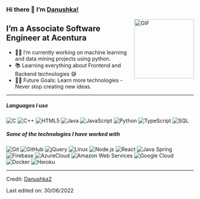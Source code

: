 <h3 id="hi-there--im-danushka">Hi there 👋 I’m <a href="https://github.com/Danushka2/Danushka2/">Danushka!</a></h3>
<img align="right" alt="GIF" height="160px" src="https://media.giphy.com/media/Ah3zHH7hvsSB2/giphy.gif">
<h2 id="im-a-associate-software-engineer-at-acentura">I’m a Associate Software Engineer at Acentura</h2>
<ul>
<li>👨‍💻 I’m currently working on machine learning and data mining projects using python.</li>
<li>📚 Learning everything about Frontend and Backend technologies 😅</li>
<li>💪🏼 Future Goals: Learn more technologies - Never stop creating new ideas.</li>
</ul>
<hr>
<h5 id="languages-i-use">Languages I use</h5>
<p><img src="https://img.shields.io/badge/-C-000000?style=flat&amp;logo=c" alt="C">
<img src="https://img.shields.io/badge/-C++-000000?style=flat&amp;logo=c%2B%2B" alt="C++">
<img src="https://img.shields.io/badge/-HTML5-000000?style=flat&amp;logo=html5" alt="HTML5">
<img src="https://img.shields.io/badge/-Java-000000?style=flat&amp;logo=java" alt="Java">
<img src="https://img.shields.io/badge/-JavaScript-000000?style=flat&amp;logo=javascript" alt="JavaScript">
<img src="https://img.shields.io/badge/-Python-000000?style=flat&amp;logo=python" alt="Python">
<img src="https://img.shields.io/badge/-TypeScript-000000?style=flat&amp;logo=typescript" alt="TypeScript">
<img src="https://img.shields.io/badge/-SQL-000000?style=flat&amp;logo=postgresql" alt="SQL"></p>
<h5 id="some-of-the-technologies-i-have-worked-with">Some of the technologies I have worked with</h5>
<p><img src="https://img.shields.io/badge/-Git-222222?style=flat&amp;logo=git&amp;logoColor=F05032" alt="Git">
<img src="https://img.shields.io/badge/-GitHub-222222?style=flat&amp;logo=github&amp;logoColor=181717" alt="GitHub">
<img src="https://img.shields.io/badge/-jQuery-222222?style=flat&amp;logo=jQuery&amp;logoColor=0769AD" alt="jQuery">
<img src="https://img.shields.io/badge/-Linux-222222?style=flat&amp;logo=linux&amp;logoColor=FCC624" alt="Linux">
<img src="https://img.shields.io/badge/-Node.js-222222?style=flat&amp;logo=node.js&amp;logoColor=339933" alt="Node.js">
<img src="https://img.shields.io/badge/-React-222222?style=flat&amp;logo=React&amp;logoColor=61DAFB" alt="React">
<img src="https://img.shields.io/badge/-Spring-222222?style=flat&amp;logo=spring&amp;logoColor=6DB33F" alt="Java Spring">
<img src="https://img.shields.io/badge/Firebase-222222?style=flat-square&amp;logo=firebase" alt="Firebase">
<img src="https://img.shields.io/badge/Microsoft%20Azure-222222?style=flat-square&amp;logo=microsoft-azure" alt="AzureCloud">
<img src="https://img.shields.io/badge/-Amazon%20Web%20Services-222222?style=flat-square&amp;logo=Amazon-Web-Service" alt="Amazon Web Services">
<img src="https://img.shields.io/badge/Google%20Cloud-black?style=flat-square&amp;logo=google-cloud" alt="Google Cloud">
<img src="https://img.shields.io/badge/-Docker-black?style=flat-square&amp;logo=docker" alt="Docker">
<img src="https://img.shields.io/badge/-Heroku-222222?style=flat-square&amp;logo=heroku" alt="Heroku">
<br></p>
<hr>
<p>Credit: <a href="https://github.com/Danushka2">Danushka2</a></p>
<p>Last edited on: 30/06/2022</p> 
